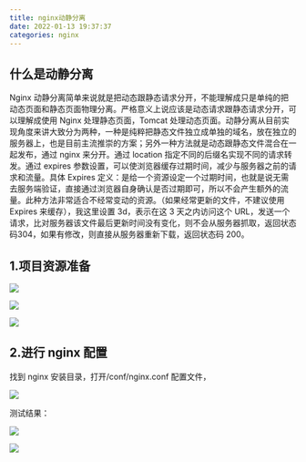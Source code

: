 ```yaml
---
title: nginx动静分离
date: 2022-01-13 19:37:37
categories: nginx
---
```


## **什么是动静分离**

Nginx 动静分离简单来说就是把动态跟静态请求分开，不能理解成只是单纯的把动态页面和静态页面物理分离。严格意义上说应该是动态请求跟静态请求分开，可以理解成使用 Nginx 处理静态页面，Tomcat 处理动态页面。动静分离从目前实现角度来讲大致分为两种，一种是纯粹把静态文件独立成单独的域名，放在独立的服务器上，也是目前主流推崇的方案；另外一种方法就是动态跟静态文件混合在一起发布，通过 nginx 来分开。通过 location 指定不同的后缀名实现不同的请求转发。通过 expires 参数设置，可以使浏览器缓存过期时间，减少与服务器之前的请求和流量。具体 Expires 定义：是给一个资源设定一个过期时间，也就是说无需去服务端验证，直接通过浏览器自身确认是否过期即可，所以不会产生额外的流量。此种方法非常适合不经常变动的资源。（如果经常更新的文件，不建议使用 Expires 来缓存），我这里设置 3d，表示在这 3 天之内访问这个 URL，发送一个请求，比对服务器该文件最后更新时间没有变化，则不会从服务器抓取，返回状态码304，如果有修改，则直接从服务器重新下载，返回状态码 200。



## 1.项目资源准备

![](
https://edu-1395430748.oss-cn-beijing.aliyuncs.com/images/imgs/20220113195854.png)

![](
https://edu-1395430748.oss-cn-beijing.aliyuncs.com/images/imgs/20220113195913.png)

![](
https://edu-1395430748.oss-cn-beijing.aliyuncs.com/images/imgs/20220113195928.png)

## 2.进行 nginx 配置

找到 nginx 安装目录，打开/conf/nginx.conf 配置文件，

![](
https://edu-1395430748.oss-cn-beijing.aliyuncs.com/images/imgs/20220113195225.png)

测试结果：

![](
https://edu-1395430748.oss-cn-beijing.aliyuncs.com/images/imgs/20220113195719.png)

![](
https://edu-1395430748.oss-cn-beijing.aliyuncs.com/images/imgs/20220113195658.png)
